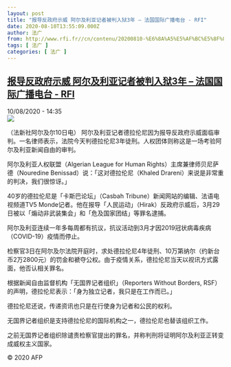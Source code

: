 ```yaml
---
layout: post
title: "报导反政府示威 阿尔及利亚记者被判入狱3年 – 法国国际广播电台 - RFI"
date: 2020-08-10T13:55:09.000Z
author: 法广
from: http://www.rfi.fr//cn/contenu/20200810-%E6%8A%A5%E5%AF%BC%E5%8F%8D%E6%94%BF%E5%BA%9C%E7%A4%BA%E5%A8%81-%E9%98%BF%E5%B0%94%E5%8F%8A%E5%88%A9%E4%BA%9A%E8%AE%B0%E8%80%85%E8%A2%AB%E5%88%A4%E5%85%A5%E7%8B%B13%E5%B9%B4
tags: [ 法广 ]
categories: [ 法广 ]
---
```

<!--1597067709000-->
[报导反政府示威 阿尔及利亚记者被判入狱3年 – 法国国际广播电台 - RFI](http://www.rfi.fr//cn/contenu/20200810-%E6%8A%A5%E5%AF%BC%E5%8F%8D%E6%94%BF%E5%BA%9C%E7%A4%BA%E5%A8%81-%E9%98%BF%E5%B0%94%E5%8F%8A%E5%88%A9%E4%BA%9A%E8%AE%B0%E8%80%85%E8%A2%AB%E5%88%A4%E5%85%A5%E7%8B%B13%E5%B9%B4)
------

<div>
<div>10/08/2020 - 14:35</div><img src="https://s.rfi.fr/media/display/b8deeeda-db09-11ea-ab5e-005056bf87d6/w:310/p:16x9/int0019b.200810203502.jpg"><div class="t-content__body u-clearfix"><div class="m-interstitial"></div><p>（法新社阿尔及尔10日电）    阿尔及利亚记者德拉伦尼因为报导反政府示威面临审判。一名律师表示，法院今天判德拉伦尼3年徒刑。人权团体则称这是一场考验阿尔及利亚新闻自由的审判。</p><p>    阿尔及利亚人权联盟（Algerian League for Human Rights）主席兼律师贝尼萨德（Nouredine Benissad）说：「这对德拉伦尼（Khaled Drareni）来说是非常重的判决，我们很惊讶。」</p><p>    40岁的德拉伦尼是「卡斯巴论坛」（Casbah Tribune）新闻网站的编辑、法语电视频道TV5 Monde记者。他在报导「人民运动」（Hirak）反政府示威后，3月29日被以「煽动非武装集会」和「危及国家团结」等罪名逮捕。</p><p>    阿尔及利亚连续一年多每周都有抗议，抗议活动到3月才因2019冠状病毒疾病（COVID-19）疫情而停止。</p><p>    检察官3日在阿尔及尔法院开庭时，求处德拉伦尼4年徒刑、10万第纳尔（约新台币2万2800元）的罚金和褫夺公权。由于疫情关系，德拉伦尼当天以视讯方式露面，他否认相关罪名。</p><p>    根据新闻自由监督机构「无国界记者组织」（Reporters Without Borders, RSF）的声明，德拉伦尼表示：「身为独立记者，我只是在工作而已。」</p><p>    德拉伦尼还说，传递资讯也只是在行使身为记者和公民的权利。</p><p>    无国界记者组织是支持德拉伦尼的国际机构之一，德拉伦尼也替该组织工作。</p><p>    之前无国界记者组织除谴责检察官提出的罪名，并称判刑将证明阿尔及利亚正转变成威权主义国家。</p><p class="t-copyright">© 2020 AFP</p>        </div>
</div>
